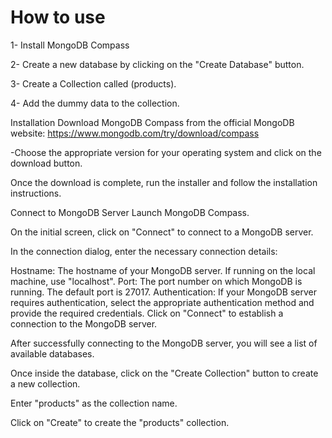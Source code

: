 # How to use

1- Install MongoDB Compass

2- Create a new database by clicking on the "Create Database" button.

3- Create a Collection called (products).

4- Add the dummy data to the collection.

Installation
Download MongoDB Compass from the official MongoDB website: https://www.mongodb.com/try/download/compass

-Choose the appropriate version for your operating system and click on the download button.

Once the download is complete, run the installer and follow the installation instructions.

Connect to MongoDB Server
Launch MongoDB Compass.

On the initial screen, click on "Connect" to connect to a MongoDB server.

In the connection dialog, enter the necessary connection details:

Hostname: The hostname of your MongoDB server. If running on the local machine, use "localhost".
Port: The port number on which MongoDB is running. The default port is 27017.
Authentication: If your MongoDB server requires authentication, select the appropriate authentication method and provide the required credentials.
Click on "Connect" to establish a connection to the MongoDB server.



After successfully connecting to the MongoDB server, you will see a list of available databases.

Once inside the database, click on the "Create Collection" button to create a new collection.

Enter "products" as the collection name.

Click on "Create" to create the "products" collection.